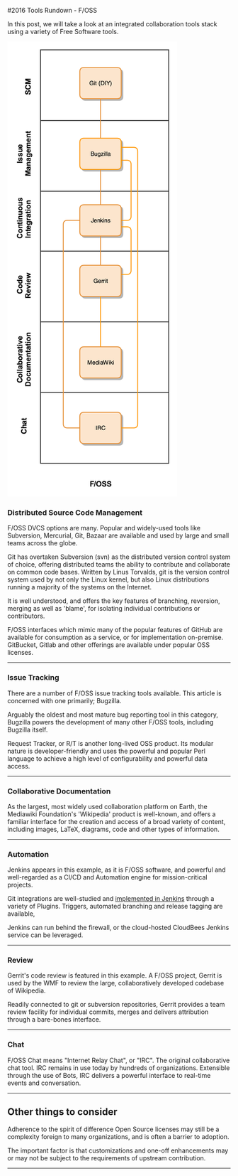 #2016 Tools Rundown - F/OSS

In this post, we will take a look at an integrated collaboration tools stack using a variety of Free Software tools.

![](foss.png)

### Distributed Source Code Management

F/OSS DVCS options are many. Popular and widely-used tools like Subversion, Mercurial, Git, Bazaar are available and used by large and small teams across the globe.

Git has overtaken Subversion (svn) as the distributed version control system of choice, offering distributed teams the ability to contribute and collaborate on common code bases. Written by Linus Torvalds, git is the version control system used by not only the Linux kernel, but also Linux distributions running a majority of the systems on the Internet.

It is well understood, and offers the key features of branching, reversion, merging as well as 'blame', for isolating individual contributions or contributors.

F/OSS interfaces which mimic many of the popular features of GitHub are available for consumption as a service, or for implementation on-premise. GitBucket, Gitlab and other offerings are available under popular OSS licenses.

----
### Issue Tracking

There are a number of F/OSS issue tracking tools available. This article is concerned with one primarily; Bugzilla.

Arguably the oldest and most mature bug reporting tool in this category, Bugzilla powers the development of many other F/OSS tools, including Bugzilla itself.

Request Tracker, or R/T is another long-lived OSS product. Its modular nature is developer-friendly and uses the powerful and popular Perl language to achieve a high level of configurability and powerful data access.

----
### Collaborative Documentation

As the largest, most widely used collaboration platform on Earth, the Mediawiki Foundation's 'Wikipedia' product is well-known, and offers a familiar interface for the creation and access of a broad variety of content, including images, LaTeX, diagrams, code and other types of information.

----
### Automation

Jenkins appears in this example, as it is F/OSS software, and powerful and well-regarded as a CI/CD and Automation engine for mission-critical projects.

Git integrations are well-studied and [implemented in Jenkins](https://wiki.jenkins-ci.org/display/JENKINS/GitHub+Plugin) through a variety of Plugins. Triggers, automated branching and release tagging are available,

Jenkins can run behind the firewall, or the cloud-hosted CloudBees Jenkins service can be leveraged.

----
### Review

Gerrit's code review is featured in this example. A F/OSS project, Gerrit is used by the WMF to review the large, collaboratively developed codebase of Wikipedia.

Readily connected to git or subversion repositories, Gerrit provides a team review facility for individual commits, merges and delivers attribution through a bare-bones interface.

----
### Chat

F/OSS Chat means "Internet Relay Chat", or "IRC". The original collaborative chat tool. IRC remains in use today by hundreds of organizations. Extensible through the use of Bots, IRC delivers a powerful interface to real-time events and conversation.

----

## Other things to consider

Adherence to the spirit of difference Open Source licenses may still be a complexity foreign to many organizations, and is often a barrier to adoption.

The important factor is that customizations and one-off enhancements may or may not be subject to the requirements of upstream contribution.

----

